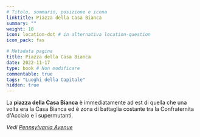 ```yaml
---
# Titolo, sommario, posizione e icona
linktitle: Piazza della Casa Bianca
summary: ""
weight: 10
icon: location-dot # in alternativa location-question
icon_pack: fas

# Metadata pagina
title: Piazza della Casa Bianca
date: 2022-11-17
type: book # Non modificare
commentable: true
tags: "Luoghi della Capitale"
hidden: true
---
```


<div class="fo3">

La **piazza della Casa Bianca** è immediatamente ad est di quella che una volta era la Casa Bianca ed è zona di battaglia costante tra la Confraternita d'Acciaio e i supermutanti.

*Vedi [Pennsylvania Avenue](../pennsylvania-avenue)*

</div>
